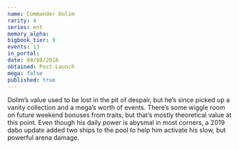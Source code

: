 ```yaml
---
name: Commander Dolim
rarity: 4
series: ent
memory_alpha:
bigbook_tier: 9
events: 13
in_portal:
date: 04/08/2016
obtained: Post-Launch
mega: false
published: true
---
```


Dolim’s value used to be lost in the pit of despair, but he’s since picked up a vanity collection and a mega’s worth of events. There’s some wiggle room on future weekend bonuses from traits, but that’s mostly theoretical value at this point. Even though his daily power is abysmal in most corners, a 2019 dabo update added two ships to the pool to help him activate his slow, but powerful arena damage.
